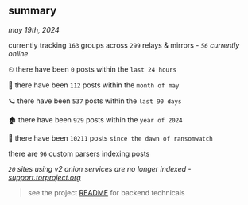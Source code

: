 
## summary
_may 19th, 2024_

currently tracking `163` groups across `299` relays & mirrors - _`56` currently online_

⏲ there have been `0` posts within the `last 24 hours`

🦈 there have been `112` posts within the `month of may`

🪐 there have been `537` posts within the `last 90 days`

🏚 there have been `929` posts within the `year of 2024`

🦕 there have been `10211` posts `since the dawn of ransomwatch`

there are `96` custom parsers indexing posts

_`20` sites using v2 onion services are no longer indexed - [support.torproject.org](https://support.torproject.org/onionservices/v2-deprecation/)_

> see the project [README](https://github.com/joshhighet/ransomwatch#ransomwatch--) for backend technicals
